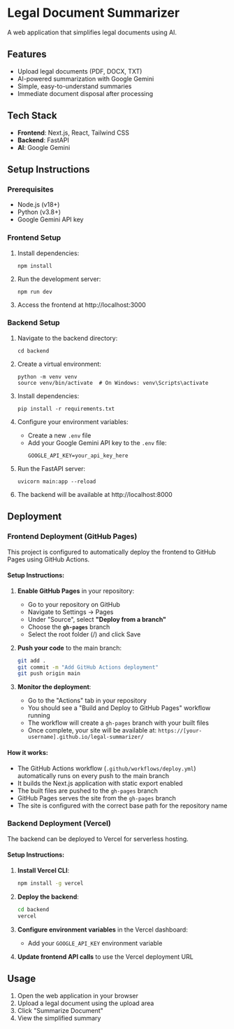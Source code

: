 # Legal Document Summarizer

A web application that simplifies legal documents using AI.

## Features

- Upload legal documents (PDF, DOCX, TXT)
- AI-powered summarization with Google Gemini
- Simple, easy-to-understand summaries
- Immediate document disposal after processing

## Tech Stack

- **Frontend**: Next.js, React, Tailwind CSS
- **Backend**: FastAPI
- **AI**: Google Gemini

## Setup Instructions

### Prerequisites

- Node.js (v18+)
- Python (v3.8+)
- Google Gemini API key

### Frontend Setup

1. Install dependencies:
   ```
   npm install
   ```

2. Run the development server:
   ```
   npm run dev
   ```

3. Access the frontend at http://localhost:3000

### Backend Setup

1. Navigate to the backend directory:
   ```
   cd backend
   ```

2. Create a virtual environment:
   ```
   python -m venv venv
   source venv/bin/activate  # On Windows: venv\Scripts\activate
   ```

3. Install dependencies:
   ```
   pip install -r requirements.txt
   ```

4. Configure your environment variables:
   - Create a new `.env` file
   - Add your Google Gemini API key to the `.env` file:
     ```
     GOOGLE_API_KEY=your_api_key_here
     ```

5. Run the FastAPI server:
   ```
   uvicorn main:app --reload
   ```

6. The backend will be available at http://localhost:8000

## Deployment

### Frontend Deployment (GitHub Pages)

This project is configured to automatically deploy the frontend to GitHub Pages using GitHub Actions.

#### Setup Instructions:

1. **Enable GitHub Pages** in your repository:
   - Go to your repository on GitHub
   - Navigate to Settings → Pages
   - Under "Source", select **"Deploy from a branch"**
   - Choose the **`gh-pages`** branch
   - Select the root folder (/) and click Save

2. **Push your code** to the main branch:
   ```bash
   git add .
   git commit -m "Add GitHub Actions deployment"
   git push origin main
   ```

3. **Monitor the deployment**:
   - Go to the "Actions" tab in your repository
   - You should see a "Build and Deploy to GitHub Pages" workflow running
   - The workflow will create a `gh-pages` branch with your built files
   - Once complete, your site will be available at: `https://[your-username].github.io/legal-summarizer/`

#### How it works:

- The GitHub Actions workflow (`.github/workflows/deploy.yml`) automatically runs on every push to the main branch
- It builds the Next.js application with static export enabled
- The built files are pushed to the `gh-pages` branch
- GitHub Pages serves the site from the `gh-pages` branch
- The site is configured with the correct base path for the repository name

### Backend Deployment (Vercel)

The backend can be deployed to Vercel for serverless hosting.

#### Setup Instructions:

1. **Install Vercel CLI**:
   ```bash
   npm install -g vercel
   ```

2. **Deploy the backend**:
   ```bash
   cd backend
   vercel
   ```

3. **Configure environment variables** in the Vercel dashboard:
   - Add your `GOOGLE_API_KEY` environment variable

4. **Update frontend API calls** to use the Vercel deployment URL

## Usage

1. Open the web application in your browser
2. Upload a legal document using the upload area
3. Click "Summarize Document"
4. View the simplified summary
